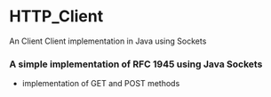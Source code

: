 # HTTP_Client
An Client Client implementation in Java using Sockets

### A simple implementation of RFC 1945 using Java Sockets

- implementation of GET and POST methods
